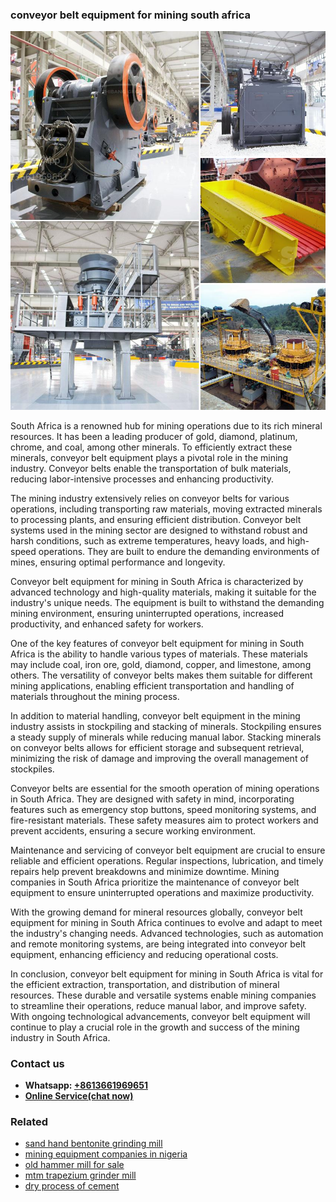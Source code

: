 <h3>conveyor belt equipment for mining south africa</h3><img src='1708497409.jpg' alt=''><p>South Africa is a renowned hub for mining operations due to its rich mineral resources. It has been a leading producer of gold, diamond, platinum, chrome, and coal, among other minerals. To efficiently extract these minerals, conveyor belt equipment plays a pivotal role in the mining industry. Conveyor belts enable the transportation of bulk materials, reducing labor-intensive processes and enhancing productivity.</p><p>The mining industry extensively relies on conveyor belts for various operations, including transporting raw materials, moving extracted minerals to processing plants, and ensuring efficient distribution. Conveyor belt systems used in the mining sector are designed to withstand robust and harsh conditions, such as extreme temperatures, heavy loads, and high-speed operations. They are built to endure the demanding environments of mines, ensuring optimal performance and longevity.</p><p>Conveyor belt equipment for mining in South Africa is characterized by advanced technology and high-quality materials, making it suitable for the industry's unique needs. The equipment is built to withstand the demanding mining environment, ensuring uninterrupted operations, increased productivity, and enhanced safety for workers.</p><p>One of the key features of conveyor belt equipment for mining in South Africa is the ability to handle various types of materials. These materials may include coal, iron ore, gold, diamond, copper, and limestone, among others. The versatility of conveyor belts makes them suitable for different mining applications, enabling efficient transportation and handling of materials throughout the mining process.</p><p>In addition to material handling, conveyor belt equipment in the mining industry assists in stockpiling and stacking of minerals. Stockpiling ensures a steady supply of minerals while reducing manual labor. Stacking minerals on conveyor belts allows for efficient storage and subsequent retrieval, minimizing the risk of damage and improving the overall management of stockpiles.</p><p>Conveyor belts are essential for the smooth operation of mining operations in South Africa. They are designed with safety in mind, incorporating features such as emergency stop buttons, speed monitoring systems, and fire-resistant materials. These safety measures aim to protect workers and prevent accidents, ensuring a secure working environment.</p><p>Maintenance and servicing of conveyor belt equipment are crucial to ensure reliable and efficient operations. Regular inspections, lubrication, and timely repairs help prevent breakdowns and minimize downtime. Mining companies in South Africa prioritize the maintenance of conveyor belt equipment to ensure uninterrupted operations and maximize productivity.</p><p>With the growing demand for mineral resources globally, conveyor belt equipment for mining in South Africa continues to evolve and adapt to meet the industry's changing needs. Advanced technologies, such as automation and remote monitoring systems, are being integrated into conveyor belt equipment, enhancing efficiency and reducing operational costs.</p><p>In conclusion, conveyor belt equipment for mining in South Africa is vital for the efficient extraction, transportation, and distribution of mineral resources. These durable and versatile systems enable mining companies to streamline their operations, reduce manual labor, and improve safety. With ongoing technological advancements, conveyor belt equipment will continue to play a crucial role in the growth and success of the mining industry in South Africa.</p><h3>Contact us</h3><ul><li><strong>Whatsapp:&nbsp;<a href="https://wa.me/8613661969651">+8613661969651</a></strong></li><li><a href="https://swt.shibang-china.com/?git&amp;zhl&amp;conveyor belt equipment for mining south africa"><strong>Online Service(chat now)</strong></a></li></ul><h3>Related</h3><ul><li><a href='sand hand bentonite grinding mill.md'>sand hand bentonite grinding mill</a></li><li><a href='mining equipment companies in nigeria.md'>mining equipment companies in nigeria</a></li><li><a href='old hammer mill for sale.md'>old hammer mill for sale</a></li><li><a href='mtm trapezium grinder mill.md'>mtm trapezium grinder mill</a></li><li><a href='dry process of cement.md'>dry process of cement</a></li></ul>
